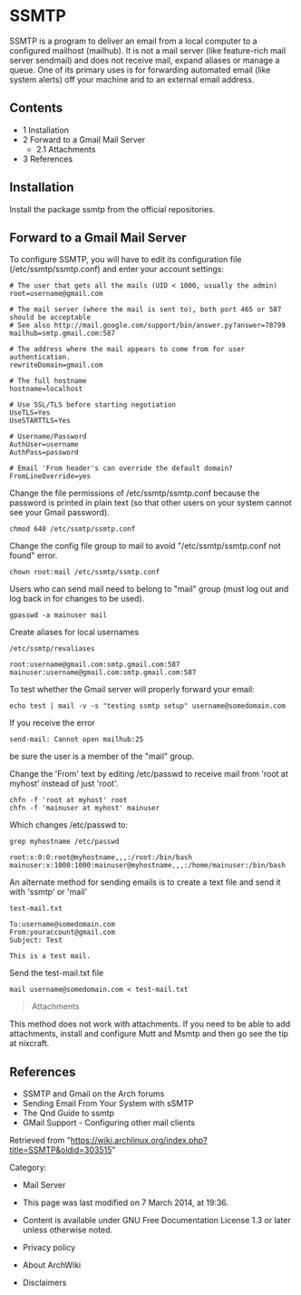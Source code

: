 SSMTP
=====

SSMTP is a program to deliver an email from a local computer to a
configured mailhost (mailhub). It is not a mail server (like
feature-rich mail server sendmail) and does not receive mail, expand
aliases or manage a queue. One of its primary uses is for forwarding
automated email (like system alerts) off your machine and to an external
email address.

Contents
--------

-   1 Installation
-   2 Forward to a Gmail Mail Server
    -   2.1 Attachments
-   3 References

Installation
------------

Install the package ssmtp from the official repositories.

Forward to a Gmail Mail Server
------------------------------

To configure SSMTP, you will have to edit its configuration file
(/etc/ssmtp/ssmtp.conf) and enter your account settings:

    # The user that gets all the mails (UID < 1000, usually the admin)
    root=username@gmail.com

    # The mail server (where the mail is sent to), both port 465 or 587 should be acceptable
    # See also http://mail.google.com/support/bin/answer.py?answer=78799
    mailhub=smtp.gmail.com:587

    # The address where the mail appears to come from for user authentication.
    rewriteDomain=gmail.com

    # The full hostname
    hostname=localhost

    # Use SSL/TLS before starting negotiation 
    UseTLS=Yes
    UseSTARTTLS=Yes

    # Username/Password
    AuthUser=username
    AuthPass=password

    # Email 'From header's can override the default domain?
    FromLineOverride=yes

Change the file permissions of /etc/ssmtp/ssmtp.conf because the
password is printed in plain text (so that other users on your system
cannot see your Gmail password).

    chmod 640 /etc/ssmtp/ssmtp.conf

Change the config file group to mail to avoid "/etc/ssmtp/ssmtp.conf not
found" error.

    chown root:mail /etc/ssmtp/ssmtp.conf

Users who can send mail need to belong to "mail" group (must log out and
log back in for changes to be used).

    gpasswd -a mainuser mail

Create aliases for local usernames

    /etc/ssmtp/revaliases

    root:username@gmail.com:smtp.gmail.com:587
    mainuser:username@gmail.com:smtp.gmail.com:587

To test whether the Gmail server will properly forward your email:

    echo test | mail -v -s "testing ssmtp setup" username@somedomain.com

If you receive the error

    send-mail: Cannot open mailhub:25

be sure the user is a member of the "mail" group.

Change the 'From' text by editing /etc/passwd to receive mail from 'root
at myhost' instead of just 'root'.

    chfn -f 'root at myhost' root
    chfn -f 'mainuser at myhost' mainuser

Which changes /etc/passwd to:

    grep myhostname /etc/passwd

    root:x:0:0:root@myhostname,,,:/root:/bin/bash
    mainuser:x:1000:1000:mainuser@myhostname,,,:/home/mainuser:/bin/bash

An alternate method for sending emails is to create a text file and send
it with 'ssmtp' or 'mail'

    test-mail.txt

    To:username@somedomain.com
    From:youraccount@gmail.com
    Subject: Test

    This is a test mail.

Send the test-mail.txt file

    mail username@somedomain.com < test-mail.txt

> Attachments

This method does not work with attachments. If you need to be able to
add attachments, install and configure Mutt and Msmtp and then go see
the tip at nixcraft.

References
----------

-   SSMTP and Gmail on the Arch forums
-   Sending Email From Your System with sSMTP
-   The Qnd Guide to ssmtp
-   GMail Support - Configuring other mail clients

Retrieved from
"https://wiki.archlinux.org/index.php?title=SSMTP&oldid=303515"

Category:

-   Mail Server

-   This page was last modified on 7 March 2014, at 19:36.
-   Content is available under GNU Free Documentation License 1.3 or
    later unless otherwise noted.
-   Privacy policy
-   About ArchWiki
-   Disclaimers
